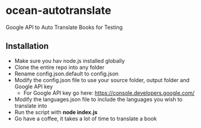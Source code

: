 # ocean-autotranslate
Google API to Auto Translate Books for Testing

## Installation

* Make sure you hav node.js installed globally
* Clone the entire repo into any folder
* Rename config.json.default to config.json
* Modify the config.json file to use your source folder, output folder and Google API key
    * For Google API key go here: https://console.developers.google.com/
* Modify the languages.json file to include the languages you wish to translate into
* Run the script with __node index.js__
* Go have a coffee, it takes a lot of time to translate a book



